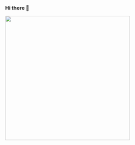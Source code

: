 ### Hi there 👋

<img style="width: 400px;" src="https://media3.giphy.com/media/l3vQX4tXkLa1PTZ2U/200w.webp?cid=ecf05e47236rbtpw46pkf98zzw455os79fmzz5gv8hed7dpg&rid=200w.webp&ct=g" />


